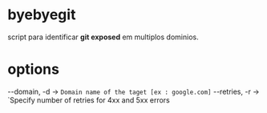# byebyegit
script para identificar **git exposed** em multiplos dominios.


# options

--domain, -d -> `Domain name of the taget [ex : google.com]`
--retries, -r -> `Specify number of retries for 4xx and 5xx errors
